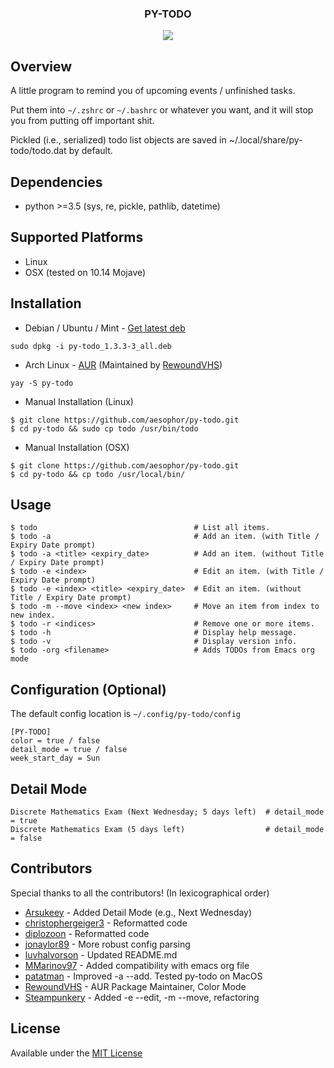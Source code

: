 <div align="center">
<h3>PY-TODO</h3>
<img src="https://github.com/aesophor/py-todo/raw/master/.meta/scrot.png">

</div>

## Overview
A little program to remind you of upcoming events / unfinished tasks.

Put them into `~/.zshrc` or `~/.bashrc` or whatever you want, and it will stop you from
putting off important shit.

Pickled (i.e., serialized) todo list objects are saved in ~/.local/share/py-todo/todo.dat by default.


## Dependencies
* python >=3.5 (sys, re, pickle, pathlib, datetime)

## Supported Platforms
* Linux
* OSX (tested on 10.14 Mojave)

## Installation
* Debian / Ubuntu / Mint - [Get latest deb](https://github.com/aesophor/py-todo/releases)
```
sudo dpkg -i py-todo_1.3.3-3_all.deb
```

* Arch Linux - [AUR](https://aur.archlinux.org/packages/py-todo) (Maintained by [RewoundVHS](https://github.com/RewoundVHS))
```
yay -S py-todo
```

* Manual Installation (Linux)
```
$ git clone https://github.com/aesophor/py-todo.git
$ cd py-todo && sudo cp todo /usr/bin/todo
```

* Manual Installation (OSX)
```
$ git clone https://github.com/aesophor/py-todo.git
$ cd py-todo && cp todo /usr/local/bin/
```

## Usage
```
$ todo                                   # List all items.
$ todo -a                                # Add an item. (with Title / Expiry Date prompt)
$ todo -a <title> <expiry_date>          # Add an item. (without Title / Expiry Date prompt)
$ todo -e <index>                        # Edit an item. (with Title / Expiry Date prompt)
$ todo -e <index> <title> <expiry_date>  # Edit an item. (without Title / Expiry Date prompt)
$ todo -m --move <index> <new index>     # Move an item from index to new index.
$ todo -r <indices>                      # Remove one or more items.
$ todo -h                                # Display help message.
$ todo -v                                # Display version info.
$ todo -org <filename>                   # Adds TODOs from Emacs org mode
```

## Configuration (Optional)
The default config location is `~/.config/py-todo/config`

```
[PY-TODO]
color = true / false
detail_mode = true / false
week_start_day = Sun
```

## Detail Mode
```
Discrete Mathematics Exam (Next Wednesday; 5 days left)  # detail_mode = true
Discrete Mathematics Exam (5 days left)                  # detail_mode = false
```

## Contributors
Special thanks to all the contributors! (In lexicographical order)
* [Arsukeey](https://github.com/Arsukeey) - Added Detail Mode (e.g., Next Wednesday)
* [christophergeiger3](https://github.com/christophergeiger3) - Reformatted code
* [diplozoon](https://github.com/diplozoon) - Reformatted code
* [jonaylor89](https://github.com/jonaylor89) - More robust config parsing
* [luvhalvorson](https://github.com/luvhalvorson) - Updated README.md
* [MMarinov97](https://github.com/MMarinov97) - Added compatibility with emacs org file
* [patatman](https://github.com/patatman) - Improved -a --add. Tested py-todo on MacOS
* [RewoundVHS](https://github.com/RewoundVHS) - AUR Package Maintainer, Color Mode
* [Steampunkery](https://github.com/Steampunkery) - Added -e --edit, -m --move, refactoring

## License
Available under the [MIT License](https://github.com/aesophor/py-todo/blob/master/LICENSE)
